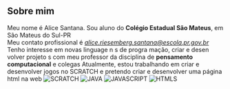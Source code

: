 ## Sobre mim ##
Meu nome é Alice Santana. Sou aluno do **Colégio Estadual São Mateus**, em São Mateus do Sul-PR  
Meu contato profissional é *alice.riesemberg.santana@escola.pr.gov.br*
Tenho interesse em novas  linguage n s de progra mação, criar e desen volver projeto  s com meu professor da disciplina de **pensamento  computacional** e colegas
Atualmente, estou trabalhando em criar e desenvolver jogos no SCRATCH  e pretendo criar  e  desenvolver uma página html na web
![SCRATCH](https://img.shields.io/badge/Scratch-4D97FF?style=for-the-badge&logo=Scratch&logoColor=white)
![JAVA](https://img.shields.io/badge/Java-ED8B00?style=for-the-badge&logo=java&logoColor=white)
![JAVASCRIPT](https://img.shields.io/badge/JavaScript-323330?style=for-the-badge&logo=javascript&logoColor=F7DF1E)
![HTMLS](https://img.shields.io/badge/HTML5-E34F26?style=for-the-badge&logo=html5&logoColor=white)
